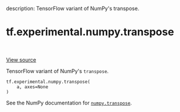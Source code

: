 description: TensorFlow variant of NumPy's transpose.

<div itemscope itemtype="http://developers.google.com/ReferenceObject">
<meta itemprop="name" content="tf.experimental.numpy.transpose" />
<meta itemprop="path" content="Stable" />
</div>

# tf.experimental.numpy.transpose

<!-- Insert buttons and diff -->

<table class="tfo-notebook-buttons tfo-api nocontent" align="left">

</table>

<a target="_blank" class="external" href="/code/stable/tensorflow/python/ops/numpy_ops/np_array_ops.py">View source</a>



TensorFlow variant of NumPy's `transpose`.


<pre class="devsite-click-to-copy prettyprint lang-py tfo-signature-link">
<code>tf.experimental.numpy.transpose(
    a, axes=None
)
</code></pre>



<!-- Placeholder for "Used in" -->

See the NumPy documentation for [`numpy.transpose`](https://numpy.org/doc/stable/reference/generated/numpy.transpose.html).